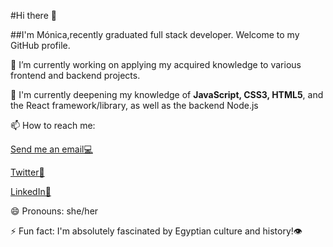 #Hi there 👋
 
##I'm Mónica,recently graduated full stack developer. Welcome to my GitHub profile.


🔭 I’m currently working on applying my acquired knowledge to various frontend and backend projects.


🌱 I'm currently deepening my knowledge of **JavaScript, CSS3, HTML5**, and the React framework/library,
   as well as the backend Node.js
   

📫 How to reach me:

  [Send me an email💻](mailto:moirivilla@gmail.com)
    
  [Twitter📍]( https://twitter.com/moirivilla)
  
  [LinkedIn🔎](https://www.linkedin.com/in/monica-irimia/)
 
  
😄 Pronouns: she/her


⚡ Fun fact:  I'm absolutely fascinated by Egyptian culture and history!👁

